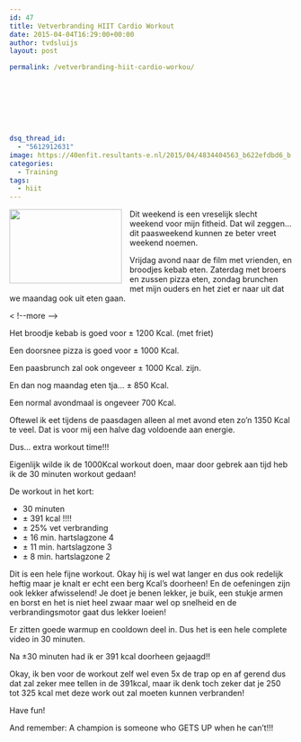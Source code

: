 ```yaml
---
id: 47
title: Vetverbranding HIIT Cardio Workout
date: 2015-04-04T16:29:00+00:00
author: tvdsluijs
layout: post

permalink: /vetverbranding-hiit-cardio-workou/








dsq_thread_id:
  - "5612912631"
image: https://40enfit.resultants-e.nl/2015/04/4834404563_b622efdbd6_b.jpg
categories:
  - Training
tags:
  - hiit
---
```

<a href="https://farm5.staticflickr.com/4087/4834404563_b622efdbd6_b.jpg" imageanchor="1" style="clear: left; float: left; margin-bottom: 1em; margin-right: 1em;"><img border="0" height="132" src="https://farm5.staticflickr.com/4087/4834404563_b622efdbd6_b.jpg" width="200" /></a>Dit weekend is een vreselijk slecht weekend voor mijn fitheid. Dat wil zeggen… dit paasweekend kunnen ze beter vreet weekend noemen.

Vrijdag avond naar de film met vrienden, en broodjes kebab eten. Zaterdag met broers en zussen pizza eten, zondag brunchen met mijn ouders en het ziet er naar uit dat we maandag ook uit eten gaan.
  
< !--more -->
  
Het broodje kebab is goed voor ± 1200 Kcal. (met friet) 
  
Een doorsnee pizza is goed voor ± 1000 Kcal. 
  
Een paasbrunch zal ook ongeveer ± 1000 Kcal. zijn. 
  
En dan nog maandag eten tja… ± 850 Kcal.
  
Een normal avondmaal is ongeveer 700 Kcal.

Oftewel ik eet tijdens de paasdagen alleen al met avond eten zo’n 1350 Kcal te veel. Dat is voor mij een halve dag voldoende aan energie.

Dus… extra workout time!!!

Eigenlijk wilde ik de 1000Kcal workout doen, maar door gebrek aan tijd heb ik de 30 minuten workout gedaan!

De workout in het kort:

  * 30 minuten
  * ± 391 kcal !!!!
  * ± 25% vet verbranding
  * ± 16 min. hartslagzone 4
  * ± 11 min. hartslagzone 3
  * ± 8 min. hartslagzone 2

Dit is een hele fijne workout. Okay hij is wel wat langer en dus ook redelijk heftig maar je knalt er echt een berg Kcal’s doorheen! En de oefeningen zijn ook lekker afwisselend! Je doet je benen lekker, je buik, een stukje armen en borst en het is niet heel zwaar maar wel op snelheid en de verbrandingsmotor gaat dus lekker loeien!

Er zitten goede warmup en cooldown deel in. Dus het is een hele complete video in 30 minuten. 
  
Na ±30 minuten had ik er 391 kcal doorheen gejaagd!!

Okay, ik ben voor de workout zelf wel even 5x de trap op en af gerend dus dat zal zeker mee tellen in de 391kcal, maar ik denk toch zeker dat je 250 tot 325 kcal met deze work out zal moeten kunnen verbranden!

Have fun!

And remember: A champion is someone who GETS UP when he can’t!!!